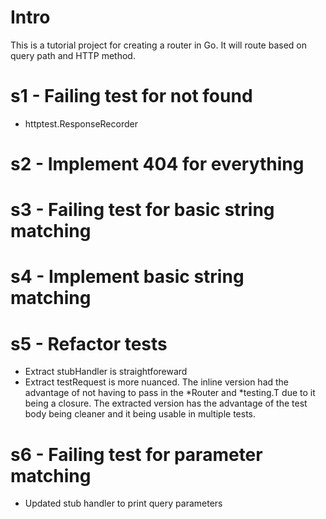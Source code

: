 # Intro

This is a tutorial project for creating a router in Go. It will route based on query path and HTTP method.

# s1 - Failing test for not found

* httptest.ResponseRecorder

# s2 - Implement 404 for everything

# s3 - Failing test for basic string matching

# s4 - Implement basic string matching

# s5 - Refactor tests

* Extract stubHandler is straightforeward
* Extract testRequest is more nuanced. The inline version had the advantage of not having to pass in the *Router and *testing.T due to it being a closure. The extracted version has the advantage of the test body being cleaner and it being usable in multiple tests.

# s6 - Failing test for parameter matching

* Updated stub handler to print query parameters